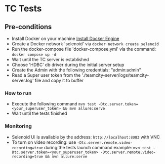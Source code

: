 # TC Tests

## Pre-conditions
- Install Docker on your machine [Install Docker Engine](https://docs.docker.com/engine/install)
- Create a Docker network 'selenoid' via `docker network create selenoid`
- Run the docker-compose file 'docker-compose.yml' via the command: `docker compose up -d`
- Wait until the TC server is established
- Choose 'HDBC' db driver during the initial server setup
- Create the Admin with the following credentials: "admin:admin"
- Read a Super user token from the './teamcity-server/logs/teamcity-server.log' file and copy it to buffer

### How to run
- Execute the following command `mvn test -Dtc.server.token=<your_superuser_token> && mvn allure:serve`
- Wait until the tests finished

### Monitoring ###
- Selenoid UI is available by the address: `http://localhost:8083` with VNC
- To turn on video recording: use `-Dtc.server.remote.video-recording=true` during the tests launch 
  command example: `mvn test -Dtc.server.token=<your_superuser_token> -Dtc.server.remote.video-recording=true && mvn allure:serve`
